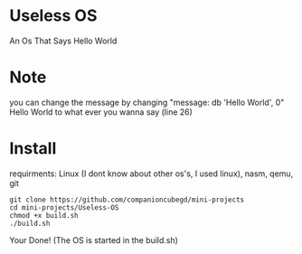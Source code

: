 # Useless OS
An Os That Says Hello World

# Note
you can change the message by changing "message: db 'Hello World', 0" Hello World to what ever you wanna say (line 26)

# Install
requirments: Linux (I dont know about other os's, I used linux), nasm, qemu, git

```
git clone https://github.com/companioncubegd/mini-projects
cd mini-projects/Useless-OS
chmod +x build.sh
./build.sh
```

Your Done! (The OS is started in the build.sh)
